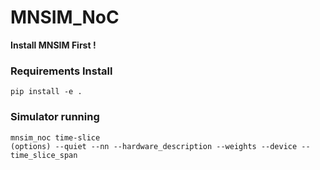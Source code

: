 # MNSIM_NoC
**Install MNSIM First !**
### Requirements Install
```
pip install -e .
```
### Simulator running
```
mnsim_noc time-slice
(options) --quiet --nn --hardware_description --weights --device --time_slice_span
```

